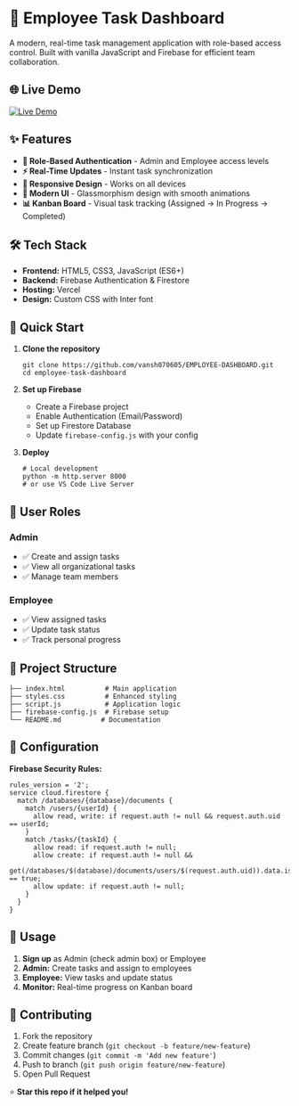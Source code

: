# 🚀 Employee Task Dashboard

A modern, real-time task management application with role-based access control. Built with vanilla JavaScript and Firebase for efficient team collaboration.

## 🌐 Live Demo
<a href="https://kanban-employee-dashboard.vercel.app/" target="_blank">
  <img src="https://img.shields.io/badge/🚀%20Live%20Demo-View%20Application-blue?style=for-the-badge&logo=vercel&logoColor=white" alt="Live Demo">
</a>

## ✨ Features

- **🔐 Role-Based Authentication** - Admin and Employee access levels
- **⚡ Real-Time Updates** - Instant task synchronization
- **📱 Responsive Design** - Works on all devices
- **🎨 Modern UI** - Glassmorphism design with smooth animations
- **📊 Kanban Board** - Visual task tracking (Assigned → In Progress → Completed)

## 🛠️ Tech Stack

- **Frontend:** HTML5, CSS3, JavaScript (ES6+)
- **Backend:** Firebase Authentication & Firestore
- **Hosting:** Vercel
- **Design:** Custom CSS with Inter font

## 🚀 Quick Start

1. **Clone the repository**
   ```
   git clone https://github.com/vansh070605/EMPLOYEE-DASHBOARD.git
   cd employee-task-dashboard
   ```

2. **Set up Firebase**
   - Create a Firebase project
   - Enable Authentication (Email/Password)
   - Set up Firestore Database
   - Update `firebase-config.js` with your config

3. **Deploy**
   ```
   # Local development
   python -m http.server 8000
   # or use VS Code Live Server
   ```

## 👥 User Roles

### Admin
- ✅ Create and assign tasks
- ✅ View all organizational tasks
- ✅ Manage team members

### Employee
- ✅ View assigned tasks
- ✅ Update task status
- ✅ Track personal progress

## 📁 Project Structure

```
├── index.html          # Main application
├── styles.css          # Enhanced styling
├── script.js           # Application logic
├── firebase-config.js  # Firebase setup
└── README.md          # Documentation
```

## 🔧 Configuration

**Firebase Security Rules:**
```
rules_version = '2';
service cloud.firestore {
  match /databases/{database}/documents {
    match /users/{userId} {
      allow read, write: if request.auth != null && request.auth.uid == userId;
    }
    match /tasks/{taskId} {
      allow read: if request.auth != null;
      allow create: if request.auth != null && 
                       get(/databases/$(database)/documents/users/$(request.auth.uid)).data.isAdmin == true;
      allow update: if request.auth != null;
    }
  }
}
```

## 🎯 Usage

1. **Sign up** as Admin (check admin box) or Employee
2. **Admin:** Create tasks and assign to employees
3. **Employee:** View tasks and update status
4. **Monitor:** Real-time progress on Kanban board

## 🤝 Contributing

1. Fork the repository
2. Create feature branch (`git checkout -b feature/new-feature`)
3. Commit changes (`git commit -m 'Add new feature'`)
4. Push to branch (`git push origin feature/new-feature`)
5. Open Pull Request

⭐ **Star this repo if it helped you!**